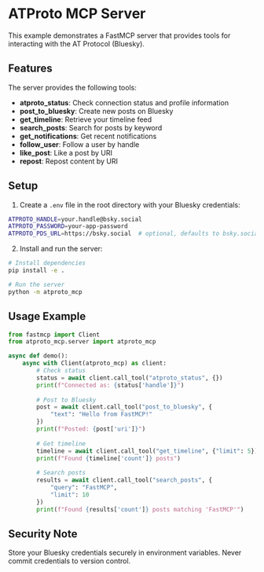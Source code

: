 # ATProto MCP Server

This example demonstrates a FastMCP server that provides tools for interacting with the AT Protocol (Bluesky).

## Features

The server provides the following tools:

- **atproto_status**: Check connection status and profile information
- **post_to_bluesky**: Create new posts on Bluesky
- **get_timeline**: Retrieve your timeline feed
- **search_posts**: Search for posts by keyword
- **get_notifications**: Get recent notifications
- **follow_user**: Follow a user by handle
- **like_post**: Like a post by URI
- **repost**: Repost content by URI

## Setup

1. Create a `.env` file in the root directory with your Bluesky credentials:

```bash
ATPROTO_HANDLE=your.handle@bsky.social
ATPROTO_PASSWORD=your-app-password
ATPROTO_PDS_URL=https://bsky.social  # optional, defaults to bsky.social
```

2. Install and run the server:

```bash
# Install dependencies
pip install -e .

# Run the server
python -m atproto_mcp
```

## Usage Example

```python
from fastmcp import Client
from atproto_mcp.server import atproto_mcp

async def demo():
    async with Client(atproto_mcp) as client:
        # Check status
        status = await client.call_tool("atproto_status", {})
        print(f"Connected as: {status['handle']}")
        
        # Post to Bluesky
        post = await client.call_tool("post_to_bluesky", {
            "text": "Hello from FastMCP!"
        })
        print(f"Posted: {post['uri']}")
        
        # Get timeline
        timeline = await client.call_tool("get_timeline", {"limit": 5})
        print(f"Found {timeline['count']} posts")
        
        # Search posts
        results = await client.call_tool("search_posts", {
            "query": "FastMCP",
            "limit": 10
        })
        print(f"Found {results['count']} posts matching 'FastMCP'")
```

## Security Note

Store your Bluesky credentials securely in environment variables. Never commit credentials to version control.